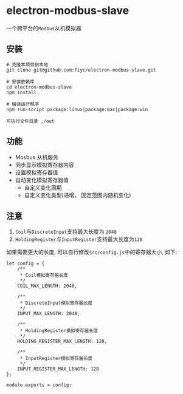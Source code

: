 # electron-modbus-slave
一个跨平台的`Modbus`从机模拟器

## 安装
```
# 克隆本项目到本地
git clone git@github.com:fiyc/electron-modbus-slave.git 

# 安装依赖库
cd electron-modbus-slave
npm install

# 编译运行程序
npm run-script package:linux|package:mac|package:win

可执行文件目录 ./out
```

## 功能
* Mosbus 从机服务
* 同步显示模拟寄存器内容
* 设置模拟寄存器值
* 自动变化模拟寄存器值
    - 自定义变化周期
    - 自定义变化类型(递增， 固定范围内随机变化)

## 注意
1. `Coil`与`DiscreteInput`支持最大长度为 `2048`
2. `HoldingRegister`与`InputRegister`支持最大长度为`128`  

如果需要更大的长度, 可以自行修改`src/config.js`中的寄存器大小, 如下:  

```
let config = {
    /**
     * Coil模拟寄存器长度
     */
    COIL_MAX_LENGTH: 2048,

    /**
     * DiscreteInput模拟寄存器长度
     */
    INPUT_MAX_LENGTH: 2048,

    /**
     * HoldingRegister模拟寄存器长度
     */
    HOLDING_REGISTER_MAX_LENGTH: 128,

    /**
     * InputRegister模拟寄存器长度
     */
    INPUT_REGISTER_MAX_LENGTH: 128
};

module.exports = config;
```

